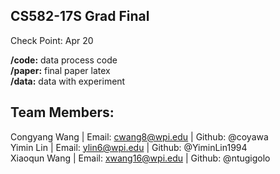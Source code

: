 CS582-17S Grad Final
---
Check Point: Apr 20

**/code:** data process code  
**/paper:** final paper latex  
**/data:** data with experiment  


## Team Members:
Congyang Wang | Email: cwang8@wpi.edu   | Github: @coyawa  
Yimin Lin             | Email: ylin6@wpi.edu        | Github: @YiminLin1994  
Xiaoqun Wang    | Email: xwang16@wpi.edu  | Github: @ntugigolo 


